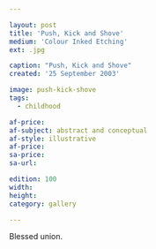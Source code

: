 ```yaml
---

layout: post
title: 'Push, Kick and Shove'
medium: 'Colour Inked Etching'
ext: .jpg

caption: "Push, Kick and Shove"
created: '25 September 2003'

image: push-kick-shove
tags:
  - childhood

af-price:
af-subject: abstract and conceptual
af-style: illustrative
af-price:
sa-price:
sa-url:

edition: 100
width:
height:
category: gallery

---
```


Blessed union.
